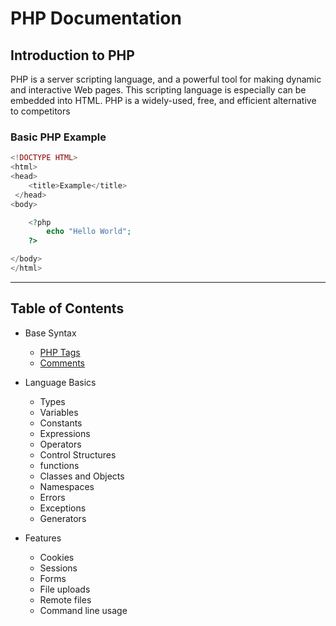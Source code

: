 # PHP Documentation

## Introduction to PHP

PHP is a server scripting language, and a powerful tool for making dynamic and interactive Web pages. This scripting language is especially can be embedded into HTML. PHP is a widely-used, free, and efficient alternative to competitors

### Basic PHP Example

```php
<!DOCTYPE HTML>
<html>
<head>
    <title>Example</title>
 </head>
<body>

    <?php
        echo "Hello World";
    ?>

</body>
</html>
```

---

## Table of Contents

- Base Syntax
  - [PHP Tags](/base-syntax/php-tags.md)
  - [Comments](/base-syntax/comments.md)

- Language Basics
  - Types
  - Variables
  - Constants
  - Expressions
  - Operators
  - Control Structures
  - functions
  - Classes and Objects
  - Namespaces
  - Errors
  - Exceptions
  - Generators

- Features
  - Cookies
  - Sessions
  - Forms
  - File uploads
  - Remote files
  - Command line usage

